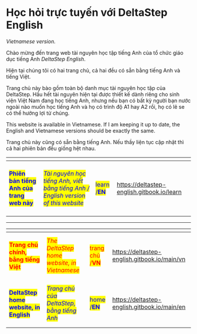 # Học hỏi trực tuyến với DeltaStep English

_Vietnamese version._

Chào mừng đến trang web tài nguyên học tập tiếng Anh của tổ chức giáo dục tiếng Anh _DeltaStep English_.

Hiện tại chúng tôi có hai trang chủ, cả hai đều có sẵn bằng tiếng Anh và tiếng Việt.

Trang chủ này bào gồm toàn bộ danh mục tài nguyên học tập của DeltaStep. Hầu hết tài nguyên hiện tại được thiết kế dành riêng cho sinh viện Việt Nam đang học tiếng Anh, nhưng nếu bạn có bất kỳ người bạn nước ngoài nào muốn học tiếng Anh và họ có trình độ A1 hay A2 rồi, họ có lẽ se có thể hưởng lợi từ chúng.

This website is available in Vietnamese. If I am keeping it up to date, the English and Vietnamese versions should be exactly the same.

Trang chủ này cũng có sẵn bằng tiếng Anh. Nếu thầy liện tục cập nhật thì cả hai phiên bản đều giống hệt nhau.

<table data-card-size="large" data-view="cards"><thead><tr><th></th><th></th><th></th><th data-hidden data-card-target data-type="content-ref"></th></tr></thead><tbody><tr><td><h4><mark style="color:blue;"><strong>Phiên bản tiếng Anh của trang web này</strong></mark></h4></td><td><em><mark style="color:blue;">Tài nguyên học tiếng Anh, viết bằng tiếng Anh / English version of this website</mark></em></td><td><mark style="color:blue;">learn /<strong>EN</strong></mark></td><td><a href="https://deltastep-english.gitbook.io/learn">https://deltastep-english.gitbook.io/learn</a></td></tr></tbody></table>

***

<table data-card-size="large" data-view="cards"><thead><tr><th></th><th></th><th></th><th data-hidden data-card-target data-type="content-ref"></th></tr></thead><tbody><tr><td><h4><mark style="color:red;"><strong>Trang chủ chính, bằng tiếng Việt</strong></mark></h4></td><td><em><mark style="color:red;">The DeltaStep home website, in Vietnamese</mark></em></td><td><mark style="color:red;">trang chủ /<strong>VN</strong></mark></td><td><a href="https://deltastep-english.gitbook.io/main/vn">https://deltastep-english.gitbook.io/main/vn</a></td></tr><tr><td><h4><mark style="color:blue;"><strong>DeltaStep home website, in English</strong></mark></h4></td><td><em><mark style="color:blue;">Trang chủ của DeltaStep, bằng tiếng Anh</mark></em></td><td><mark style="color:blue;">home /<strong>EN</strong></mark> </td><td><a href="https://deltastep-english.gitbook.io/main/en">https://deltastep-english.gitbook.io/main/en</a></td></tr></tbody></table>
